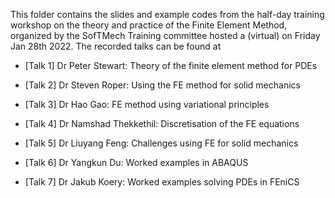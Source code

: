 This folder contains the slides and example codes from the half-day training workshop on the theory and practice of the Finite Element Method, organized by the SofTMech Training committee hosted a (virtual) on Friday Jan 28th 2022. The recorded talks can be found at 

* [Talk 1] Dr Peter Stewart: Theory of the finite element method for PDEs

* [Talk 2] Dr Steven Roper: Using the FE method for solid mechanics

* [Talk 3] Dr Hao Gao: FE method using variational principles

* [Talk 4] Dr Namshad Thekkethil: Discretisation of the FE equations

* [Talk 5] Dr Liuyang Feng: Challenges using FE for solid mechanics

* [Talk 6] Dr Yangkun Du: Worked examples in ABAQUS

* [Talk 7] Dr Jakub Koery: Worked examples solving PDEs in FEniCS
